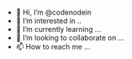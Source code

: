 - 👋 Hi, I’m @codenodein
- 👀 I’m interested in ..
- 🌱 I’m currently learning ...
- 💞️ I’m looking to collaborate on ...
- 📫 How to reach me ...

<!---
codenodein/codenodein is a ✨ special ✨ repository because its `README.md` (this file) appears on your GitHub profile.
You can click the Preview link to take a look at your changes.
--->
